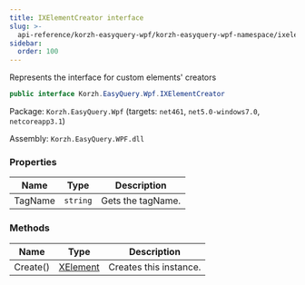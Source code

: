 ```yaml
---
title: IXElementCreator interface
slug: >-
  api-reference/korzh-easyquery-wpf/korzh-easyquery-wpf-namespace/ixelementcreator-interface
sidebar:
  order: 100
---
```


Represents the interface for custom elements' creators
```csharp
public interface Korzh.EasyQuery.Wpf.IXElementCreator

```
Package: `Korzh.EasyQuery.Wpf` (targets: `net461`, `net5.0-windows7.0`, `netcoreapp3.1`)

Assembly: `Korzh.EasyQuery.WPF.dll`

### Properties

| Name | Type | Description | 
| --- | --- | --- | 
| TagName | `string` | Gets the tagName. | 


### Methods

| Name | Type | Description | 
| --- | --- | --- | 
| Create() | [XElement](///////////////easyquery/docs/api-reference/korzh-easyquery-wpf/korzh-easyquery-wpf-namespace/xelement-class) | Creates this instance. |

